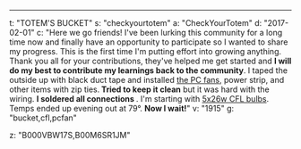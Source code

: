 ---
t: "TOTEM'S BUCKET"
s: "checkyourtotem"
a: "CheckYourTotem"
d: "2017-02-01"
c: "Here we go friends! I've been lurking this community for a long time now and finally have an opportunity to participate so I wanted to share my progress. This is the first time I'm putting effort into growing anything. Thank you all for your contributions, they've helped me get started and <strong>I will do my best to contribute my learnings back to the community</strong>. I taped the outside up with black duct tape and installed <a href='http://www.amazon.com/gp/product/B002R9RBO0/ref=as_li_tl?ie=UTF8&camp=1789&creative=390957&creativeASIN=B002R9RBO0&linkCode=as2&tag=spacbuck-20&linkId=7A2LO6CV2AZYV5CP'>the PC fans</a>, power strip, and other items with zip ties.<strong> Tried to keep it clean</strong> but it was hard with the wiring. <strong>I soldered all connections </strong>. I'm starting with <a href='http://www.amazon.com/gp/product/B00J7IOMCS/ref=as_li_tl?ie=UTF8&camp=1789&creative=390957&creativeASIN=B00J7IOMCS&linkCode=as2&tag=spacbuck-20&linkId=HIZCXETKN3XOMUBN'>5x26w CFL bulbs</a>. Temps ended up evening out at 79°. <strong>Now I wait!</strong>"
v: "1915"
g: "bucket,cfl,pcfan"

z: "B000VBW17S,B00M6SR1JM"
